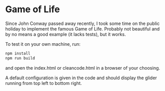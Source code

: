 # Game of Life
Since John Conway passed away recently, I took some time on the public holiday to implement the famous Game of Life. Probably not beautiful and by no means a good example (it lacks tests), but it works.

To test it on your own machine, run:
```bash
npm install
npm run build
```
and open the index.html or cleancode.html in a browser of your choosing.


A default configuration is given in the code and should display the glider running from top left to bottom right.
